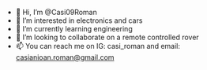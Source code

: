 - 👋 Hi, I’m @Casi09Roman
- 👀 I’m interested in electronics and cars
- 🌱 I’m currently learning engineering 
- 💞️ I’m looking to collaborate on a remote controlled rover 
- 📫 You can reach me on IG: casi_roman and email: casianioan.roman@gmail.com

<!---
Casi09Roman/Casi09Roman is a ✨ special ✨ repository because its `README.md` (this file) appears on your GitHub profile.
You can click the Preview link to take a look at your changes.
--->
